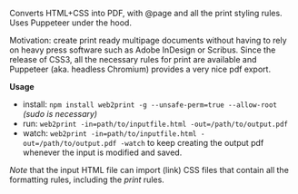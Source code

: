 Converts HTML+CSS into PDF, with @page and all the print styling rules. Uses Puppeteer under the hood.

Motivation: create print ready multipage documents without having to rely on heavy press software such as Adobe InDesign or Scribus. Since the release of CSS3, all the necessary rules for print are available and Puppeteer (aka. headless Chromium) provides a very nice pdf export.

**Usage**

- install: `npm install web2print -g --unsafe-perm=true --allow-root` *(sudo is necessary)*
- run: `web2print -in=path/to/inputfile.html -out=/path/to/output.pdf`
- watch: `web2print -in=path/to/inputfile.html -out=/path/to/output.pdf -watch` to keep creating the output pdf whenever the input is modified and saved.

*Note* that the input HTML file can import (link) CSS files that contain all the formatting rules, including the *print* rules.
